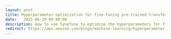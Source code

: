 ```yaml
---
layout: post
title: Hyperparameter optimization for fine-tuning pre-trained transformer models from Hugging Face
date:   2022-06-29 00:00:00
description: How to use SyneTune to optimize the hyperparameters for fine-tuning pre-trained language models from HuggingFace
redirect: https://aws.amazon.com/blogs/machine-learning/hyperparameter-optimization-for-fine-tuning-pre-trained-transformer-models-from-hugging-face/
---
```

